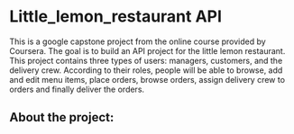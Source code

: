 <h1>Little_lemon_restaurant API</h1>
This is a google capstone project from the online course provided by Coursera. The goal is  to build an API project for the little lemon restaurant. This project contains  three types of users: managers, customers, and the delivery crew. 
According to their roles, people  will be able to browse, add and edit menu items, place orders, browse orders, assign delivery crew to orders and finally deliver the orders. 

<h2>About the project: </h2>


